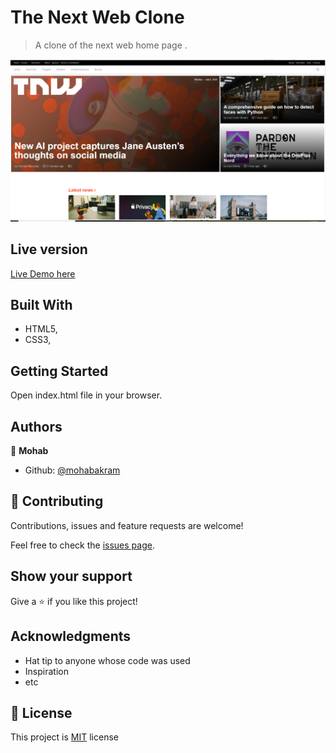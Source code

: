 # The Next Web Clone

> A clone of the next web home page .

![](/screenshot.png)

## Live version

[Live Demo here](https://rawcdn.githack.com/mohapakram/TheNextWeb-Clone/d8486ec83f76c80afccfb67bea168522d6bfae77/index.html)

## Built With

- HTML5,
- CSS3,

## Getting Started

Open index.html file in your browser.

## Authors

👤 **Mohab**

- Github: [@mohabakram](https://github.com/mohabakram)

## 🤝 Contributing

Contributions, issues and feature requests are welcome!

Feel free to check the [issues page](issues/).

## Show your support

Give a ⭐️ if you like this project!

## Acknowledgments

- Hat tip to anyone whose code was used
- Inspiration
- etc

## 📝 License

This project is [MIT](lic.url) license

